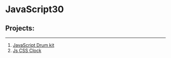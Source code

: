 # JavaScript30

## Projects:
___
1. [JavaScript Drum kit](https://aleksidu.github.io/javaScript-30/1-javaScript-drum-kit/)
2. [Js CSS Clock](https://aleksidu.github.io/javaScript-30/2-js-css-clock/)